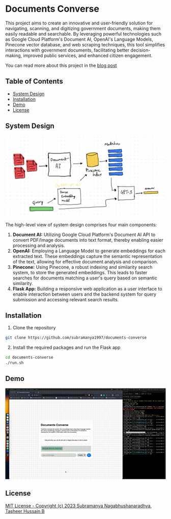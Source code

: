 # Documents Converse

This project aims to create an innovative and user-friendly solution for navigating, scanning, and digitizing government documents, making them easily readable and searchable. By leveraging powerful technologies such as Google Cloud Platform's Document AI, OpenAI's Language Models, Pinecone vector database, and web scraping techniques, this tool simplifies interactions with government documents, facilitating better decision-making, improved public services, and enhanced citizen engagement.

You can read more about this project in the [blog post](https://subramanya.ai/2023/06/10/enhancing-document-interactions)

## Table of Contents

- [System Design](#system_design)
- [Installation](#installation)
- [Demo](#demo)
- [License](#license)

## System Design
![System Design](system_design_with_document_ai_gpt_pinecone.jpeg)

The high-level view of system design comprises four main components:

1. **Document AI:** Utilizing Google Cloud Platform's Document AI API to convert PDF/Image documents into text format, thereby enabling easier processing and analysis.
2. **OpenAI:** Employing a Language Model to generate embeddings for each extracted text. These embeddings capture the semantic representation of the text, allowing for effective document analysis and comparison.
3. **Pinecone:** Using Pinecone, a robust indexing and similarity search system, to store the generated embeddings. This leads to faster searches for documents matching a user's query based on semantic similarity.
4. **Flask App:** Building a responsive web application as a user interface to enable interaction between users and the backend system for query submission and accessing relevant search results.

## Installation

1. Clone the repository
```bash
git clone https://github.com/subramanya1997/documents-converse
```

2. Install the required packages and run the Flask app
```bash
cd documents-converse
./run.sh
```

## Demo

![Demo: Building a powerful question/answering for government documents using Document AI, OpenAI, Pinecone, and Flask](documents_converse_demo.gif)

## License
[MIT License - Copyright (c) 2023 Subramanya Nagabhushanaradhya, Tasheer Hussain B](LICENSE)